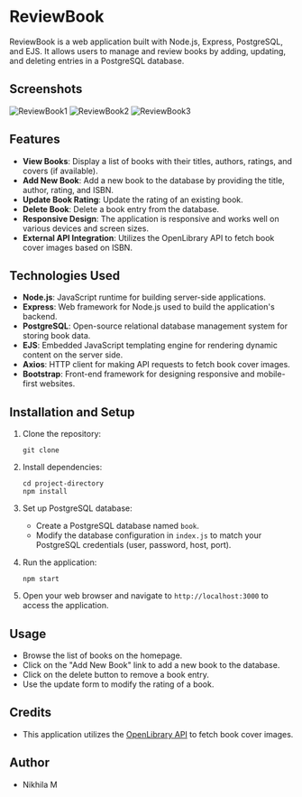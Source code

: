 # ReviewBook

ReviewBook is a web application built with Node.js, Express, PostgreSQL, and EJS. It allows users to manage and review books by adding, updating, and deleting entries in a PostgreSQL database.

## Screenshots
![ReviewBook1](https://github.com/nikhila1612/ReviewBook/assets/84263617/65c0dc2a-d55e-4921-8ce9-c40cc68314fb)
![ReviewBook2](https://github.com/nikhila1612/ReviewBook/assets/84263617/64ceb073-c792-4869-9e4f-9c190fd149f8)
![ReviewBook3](https://github.com/nikhila1612/ReviewBook/assets/84263617/d6e69478-a17b-4f31-aeb5-2dcef8cd68c3)

## Features

- **View Books**: Display a list of books with their titles, authors, ratings, and covers (if available).
- **Add New Book**: Add a new book to the database by providing the title, author, rating, and ISBN.
- **Update Book Rating**: Update the rating of an existing book.
- **Delete Book**: Delete a book entry from the database.
- **Responsive Design**: The application is responsive and works well on various devices and screen sizes.
- **External API Integration**: Utilizes the OpenLibrary API to fetch book cover images based on ISBN.

## Technologies Used

- **Node.js**: JavaScript runtime for building server-side applications.
- **Express**: Web framework for Node.js used to build the application's backend.
- **PostgreSQL**: Open-source relational database management system for storing book data.
- **EJS**: Embedded JavaScript templating engine for rendering dynamic content on the server side.
- **Axios**: HTTP client for making API requests to fetch book cover images.
- **Bootstrap**: Front-end framework for designing responsive and mobile-first websites.

## Installation and Setup

1. Clone the repository:

   ```
   git clone 
   ```

2. Install dependencies:

   ```
   cd project-directory
   npm install
   ```

3. Set up PostgreSQL database:
   - Create a PostgreSQL database named `book`.
   - Modify the database configuration in `index.js` to match your PostgreSQL credentials (user, password, host, port).

4. Run the application:

   ```
   npm start
   ```

5. Open your web browser and navigate to `http://localhost:3000` to access the application.

## Usage

- Browse the list of books on the homepage.
- Click on the "Add New Book" link to add a new book to the database.
- Click on the delete button to remove a book entry.
- Use the update form to modify the rating of a book.

## Credits

- This application utilizes the [OpenLibrary API](https://openlibrary.org/developers/api) to fetch book cover images.

## Author

- Nikhila M

 
